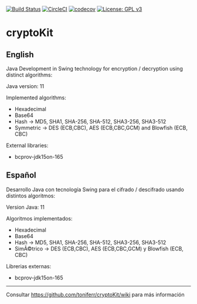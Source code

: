 [![Build Status](https://travis-ci.org/toniferr/cryptoKit.svg?branch=master)](https://travis-ci.org/toniferr/cryptoKit) [![CircleCI](https://circleci.com/gh/toniferr/cryptoKit.svg?style=svg)](https://circleci.com/gh/toniferr/cryptoKit) [![codecov](https://codecov.io/gh/toniferr/cryptoKit/branch/master/graph/badge.svg)](https://codecov.io/gh/toniferr/cryptoKit) [![License: GPL v3](https://img.shields.io/badge/License-GPLv3-blue.svg)](https://www.gnu.org/licenses/gpl-3.0)

# cryptoKit

## English

Java Development in Swing technology for encryption / decryption using distinct algorithms:

Java version: 11

Implemented algorithms:

- Hexadecimal
- Base64
- Hash -> MD5, SHA1, SHA-256, SHA-512, SHA3-256, SHA3-512
- Symmetric -> DES (ECB,CBC), AES (ECB,CBC,GCM) and Blowfish (ECB, CBC)

External libraries: 
- bcprov-jdk15on-165

## Español

Desarrollo Java con tecnología Swing para el cifrado / descifrado usando distintos algoritmos:

Version Java: 11

Algoritmos implementados:

- Hexadecimal
- Base64
- Hash -> MD5, SHA1, SHA-256, SHA-512, SHA3-256, SHA3-512
- SimÃ©trico -> DES (ECB,CBC), AES (ECB,CBC,GCM) y Blowfish (ECB, CBC)

Librerias externas: 
- bcprov-jdk15on-165

--------------------------------------------------------------------------------------------------------------

Consultar https://github.com/toniferr/cryptoKit/wiki para más información
